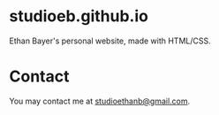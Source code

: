 # studioeb.github.io

Ethan Bayer's personal website, made with HTML/CSS.

# Contact

You may contact me at [studioethanb@gmail.com](mailto:studioethanb@gmail.com).
